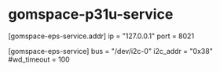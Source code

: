 # gomspace-p31u-service

[gomspace-eps-service.addr]
ip = "127.0.0.1"
port = 8021

[gomspace-eps-service]
bus = "/dev/i2c-0"
i2c_addr = "0x38"
#wd_timeout = 100

